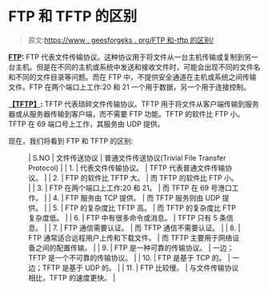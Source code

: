 # FTP 和 TFTP 的区别

> 原文:[https://www . geesforgeks . org/FTP 和-tftp 的区别/](https://www.geeksforgeeks.org/difference-between-ftp-and-tftp/)

[**FTP**](https://www.geeksforgeeks.org/computer-network-file-transfer-protocol-ftp/)**:**
FTP 代表文件传输协议。这种协议用于将文件从一台主机传输或复制到另一台主机。但是在不同的主机或系统中发送和接收文件时，可能会出现不同的文件名和不同的文件目录等问题。而在 FTP 中，不提供安全通道在主机或系统之间传输文件。FTP 在两个端口上工作:20 和 21 一个用于数据，另一个用于连接控制。

[**【TFTP】**](https://practice.geeksforgeeks.org/problems/what-is-the-difference-between-tftp-and-ftp-application-layer-protocols)**:**
TFTP 代表琐碎文件传输协议。TFTP 用于将文件从客户端传输到服务器或从服务器传输到客户端，而不需要 FTP 功能。TFTP 的软件比 FTP 小。TFTP 在 69 端口号上工作，其服务由 UDP 提供。

现在，我们将看到 FTP 和 TFTP 的区别:

<figure class="table">

| S.NO | 文件传送协议 | 普通文件传送协议(Trivial File Transfer Protocol) |
| 1. | 代表文件传输协议。 | TFTP 代表普通文件传输协议。 |
| 2. | FTP 的软件比 TFTP 大。 | 而 TFTP 的软件比 FTP 小。 |
| 3. | FTP 在两个端口上工作:20 和 21。 | 而 TFTP 在 69 号港口工作。 |
| 4. | FTP 服务由 TCP 提供。 | 而 TFTP 服务则由 UDP 提供。 |
| 5. | FTP 的复杂度比 TFTP 高。 | 而 TFTP 的复杂度比 FTP 复杂度低。 |
| 6. | FTP 中有很多命令或消息。 | TFTP 只有 5 条信息。 |
| 7. | FTP 通信需要认证。 | 而 TFTP 通信不需要认证。 |
| 8. | FTP 通常适合远程用户上传和下载文件。 | 而 TFTP 主要用于网络设备之间的配置传输。 |
| 9. | FTP 是一种可靠的传输协议。 | 一边；TFTP 是一个不可靠的传输协议。 |
| 10. | FTP 是基于 TCP 的。 | 一边；TFTP 是基于 UDP 的。 |
| 11. | FTP 比较慢。 | 与文件传输协议相比，TFTP 的速度更快。 |

</figure>